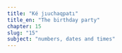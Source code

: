 ```yaml
---
title: "Ké jıuchaqpatı"
title_en: "The birthday party"
chapter: 15
slug: "15"
subject: "numbers, dates and times"
---
```

